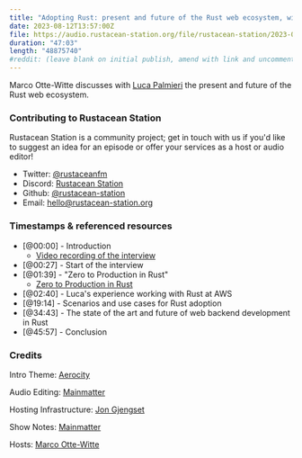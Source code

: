 ```yaml
---
title: "Adopting Rust: present and future of the Rust web ecosystem, with Luca Palmieri"
date: 2023-08-12T13:57:00Z
file: https://audio.rustacean-station.org/file/rustacean-station/2023-08-12-luca-palmieri.mp3
duration: "47:03"
length: "48875740"
#reddit: (leave blank on initial publish, amend with link and uncomment this line after Reddit thread has been posted)
---
```


Marco Otte-Witte discusses with [Luca Palmieri](https://lpalmieri.com) the present and future of the Rust web ecosystem. 

### Contributing to Rustacean Station

Rustacean Station is a community project; get in touch with us if you'd like to suggest an idea for an episode or offer your services as a host or audio editor!

 - Twitter: [@rustaceanfm](https://twitter.com/rustaceanfm)
 - Discord: [Rustacean Station](https://discord.gg/cHc3Gyc)
 - Github: [@rustacean-station](https://github.com/rustacean-station/)
 - Email: [hello@rustacean-station.org](mailto:hello@rustacean-station.org)

### Timestamps & referenced resources

- [@00:00] - Introduction
    - [Video recording of the interview](https://www.youtube.com/watch?v=Xb7NokhAVKI)
- [@00:27] - Start of the interview
- [@01:39] - "Zero to Production in Rust"
    - [Zero to Production in Rust](https://www.zero2prod.com/)
- [@02:40] - Luca's experience working with Rust at AWS
- [@19:14] - Scenarios and use cases for Rust adoption
- [@34:43] - The state of the art and future of web backend development in Rust
- [@45:57] - Conclusion

### Credits

Intro Theme: [Aerocity](https://twitter.com/AerocityMusic)

Audio Editing: [Mainmatter](https://mainmatter.com)

Hosting Infrastructure: [Jon Gjengset](https://twitter.com/jonhoo/)

Show Notes: [Mainmatter](https://mainmatter.com)

Hosts: [Marco Otte-Witte](https://twitter.com/marcoow)

